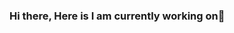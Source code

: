 ### Hi there, Here is I am currently working on👋

<!--
**Vini901/Vini901** is a ✨ _special_ ✨ repository because its `README.md` (this file) appears on your GitHub profile.
<img src="https://img.shields.io/badge/Gmail-D14836?style=for-the-badge&logo=gmail&logoColor=white" />
</a>
<br />
<br />

- 🔭 I’m currently working on ...Mentoring colleague
- 🌱 I’m currently learning ...Deep Learning, Machine Learning
- 👯 I’m looking to collaborate on ...Machine Learning
- 🤔 I’m looking for help with ...AWS
- 💬 Ask me about ...Anything
- 📫 How to reach me: .. here
- 😄 Pronouns: ...He
- ⚡ Fun fact: ... I am a mad scientist
-->
